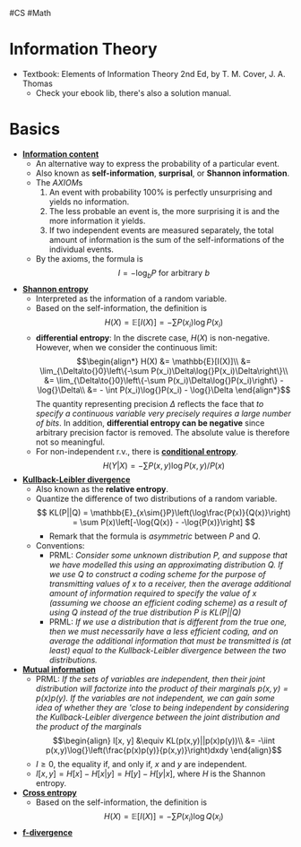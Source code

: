#CS #Math

# Information Theory

* Textbook: Elements of Information Theory 2nd Ed, by T. M. Cover, J. A. Thomas
    * Check your ebook lib, there's also a solution manual.

# Basics

* [**Information content**](https://en.wikipedia.org/wiki/Information_content)
    * An alternative way to express the probability of a particular event.
    * Also known as **self-information**, **surprisal**, or **Shannon information**.
    * The *AXIOM*s
        1. An event with probability 100% is perfectly unsurprising and yields no information.
        2. The less probable an event is, the more surprising it is and the more information it yields.
        3. If two independent events are measured separately, the total amount of information is the sum of the self-informations of the individual events.
    * By the axioms, the formula is 
        $$
            I = -\log_{b}{P} \text{ for arbitrary } b
        $$
* [**Shannon entropy**](https://en.wikipedia.org/wiki/Entropy_(information_theory))
    * Interpreted as the information of a random variable.
    * Based on the self-information, the definition is
        $$
            H(X) = \mathbb{E}[I(X)] = - \sum P(x_i)\log{}P(x_i)
        $$
    * **differential entropy**: In the discrete case, $H(X)$ is non-negative. However, when we consider the continuous limit:  
        $$\begin{align*}
                H(X) &= \mathbb{E}[I(X)]\\
                    &= \lim_{\Delta\to{}0}\left\{-\sum P(x_i)\Delta\log{}P(x_i)\Delta\right\}\\
                    &= \lim_{\Delta\to{}0}\left\{-\sum P(x_i)\Delta\log{}P(x_i)\right\} - \log{}\Delta\\
                    &= - \int P(x_i)\log{}P(x_i) - \log{}\Delta
        \end{align*}$$ The quantity representing precision $\Delta$ reflects the face that *to specify a continuous variable very precisely requires a large number of bits*. In addition, **differential entropy can be negative** since arbitrary precision factor is removed. The absolute value is therefore not so meaningful.
    * For non-independent r.v., there is [**conditional entropy**](https://en.wikipedia.org/wiki/Conditional_entropy).
        $$
            H(Y|X) = - \sum P(x,y)\log{}P(x,y)/P(x)
        $$
* [**Kullback-Leibler divergence**](https://en.wikipedia.org/wiki/Kullback%E2%80%93Leibler_divergence)
    * Also known as the **relative entropy**.
    * Quantize the difference of two distributions of a random variable.        
        $$
            KL(P||Q) = \mathbb{E}_{x\sim{}P}\left(\log\frac{P(x)}{Q(x)}\right) = \sum P(x)\left[-\log{Q(x)} - -\log{P(x)}\right]
        $$
        * Remark that the formula is *asymmetric* between $P$ and $Q$.
    * Conventions: 
        * PRML: *Consider some unknown distribution $P$, and suppose that we have modelled this using an approximating distribution $Q$. If we use $Q$ to construct a coding scheme for the purpose of transmitting values of $x$ to a receiver, then the average additional amount of information required to specify the value of x (assuming we choose an efficient coding scheme) as a result of using $Q$ instead of the true distribution $P$ is $KL(P||Q)$*
        * PRML: *If we use a distribution that is different from the true one, then we must necessarily have a less efficient coding, and on average the additional information that must be transmitted is (at least) equal to the Kullback-Leibler divergence between the two distributions.*
* [**Mutual information**](https://en.wikipedia.org/wiki/Mutual_information)
    * PRML: *If the sets of variables are independent, then their joint distribution will factorize into the product of their marginals $p(x, y) = p(x)p(y)$. If the variables are not independent, we can gain some idea of whether they are 'close to being independent by considering the Kullback-Leibler divergence between the joint distribution and the product of the marginals*  $$\begin{align}
        I[x, y] &\equiv KL(p(x,y)||p(x)p(y))\\
            &= -\iint p(x,y)\log{}\left(\frac{p(x)p(y)}{p(x,y)}\right)dxdy
        \end{align}$$
    * $I \geq 0$, the equality if, and only if, $x$ and $y$ are independent.
    * $I[x, y] = H[x] - H[x|y] = H[y] - H[y|x]$, where $H$ is the Shannon entropy.
* [**Cross entropy**](https://en.wikipedia.org/wiki/Cross_entropy)
    * Based on the self-information, the definition is
        $$
            H(X) = \mathbb{E}[I(X)] = - \sum P(x_i)\log{}Q(x_i)
        $$
* [**f-divergence**](https://en.wikipedia.org/wiki/F-divergence)
